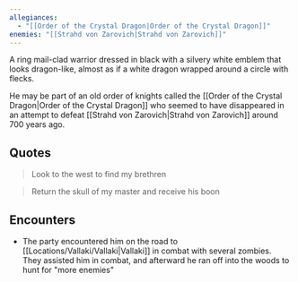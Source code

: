 ```yaml
---
allegiances:
  - "[[Order of the Crystal Dragon|Order of the Crystal Dragon]]"
enemies: "[[Strahd von Zarovich|Strahd von Zarovich]]"
---
```



A ring mail-clad warrior dressed in black with a silvery white emblem that looks dragon-like, almost as if a white dragon wrapped around a circle with flecks.

He may be part of an old order of knights called the [[Order of the Crystal Dragon|Order of the Crystal Dragon]] who seemed to have disappeared in an attempt to defeat [[Strahd von Zarovich|Strahd von Zarovich]] around 700 years ago.

## Quotes
>Look to the west to find my brethren

>Return the skull of my master and receive his boon

## Encounters
- The party encountered him on the road to [[Locations/Vallaki/Vallaki|Vallaki]] in combat with several zombies. They assisted him in combat, and afterward he ran off into the woods to hunt for "more enemies"